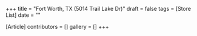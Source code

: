 +++
title = "Fort Worth, TX (5014 Trail Lake Dr)"
draft = false
tags = [Store List]
date = ""

[Article]
contributors = []
gallery = []
+++